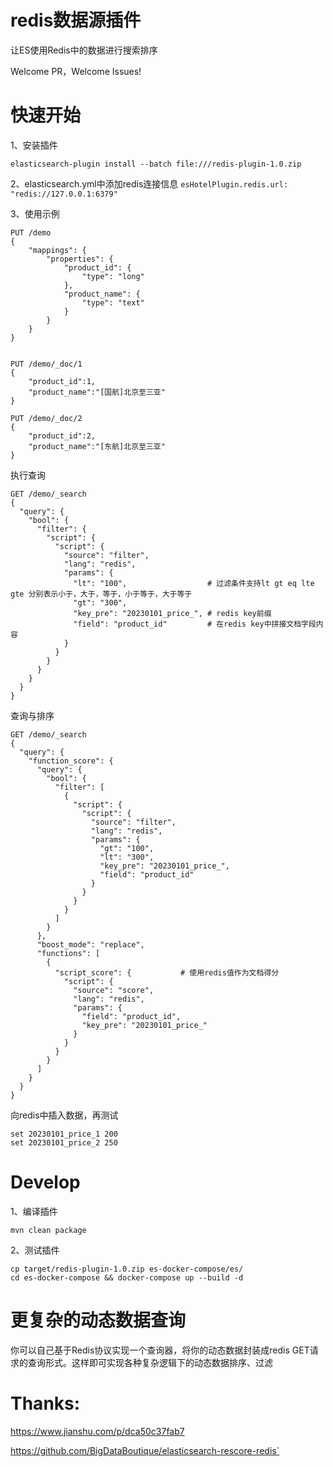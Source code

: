 # redis数据源插件

让ES使用Redis中的数据进行搜索排序

Welcome PR，Welcome Issues!

# 快速开始

1、安装插件

`elasticsearch-plugin install --batch file:///redis-plugin-1.0.zip`

2、elasticsearch.yml中添加redis连接信息
`esHotelPlugin.redis.url: "redis://127.0.0.1:6379"`

3、使用示例

```
PUT /demo
{
    "mappings": {
        "properties": {
            "product_id": {
                "type": "long"
            },
            "product_name": {
                "type": "text"
            }
        }
    }
}


PUT /demo/_doc/1
{
    "product_id":1,
    "product_name":"[国航]北京至三亚"
}

PUT /demo/_doc/2
{
    "product_id":2,
    "product_name":"[东航]北京至三亚"
}
```

执行查询

```
GET /demo/_search
{
  "query": {
    "bool": {
      "filter": {
        "script": {
          "script": {
            "source": "filter",
            "lang": "redis",
            "params": {
              "lt": "100",                  # 过滤条件支持lt gt eq lte gte 分别表示小于，大于，等于，小于等于，大于等于
              "gt": "300",
              "key_pre": "20230101_price_", # redis key前缀
              "field": "product_id"         # 在redis key中拼接文档字段内容
            }
          }
        }
      }
    }
  }
}
```

查询与排序

```
GET /demo/_search
{
  "query": {
    "function_score": {
      "query": {
        "bool": {
          "filter": [
            {
              "script": {
                "script": {
                  "source": "filter",
                  "lang": "redis",
                  "params": {
                    "gt": "100",
                    "lt": "300",
                    "key_pre": "20230101_price_",
                    "field": "product_id"
                  }
                }
              }
            }
          ]
        }
      },
      "boost_mode": "replace",
      "functions": [
        {
          "script_score": {           # 使用redis值作为文档得分
            "script": {
              "source": "score",
              "lang": "redis",
              "params": {
                "field": "product_id",
                "key_pre": "20230101_price_"
              }
            }
          }
        }
      ]
    }
  }
}
```

向redis中插入数据，再测试

```
set 20230101_price_1 200
set 20230101_price_2 250
```

# Develop

1、编译插件

```
mvn clean package
```

2、测试插件

```
cp target/redis-plugin-1.0.zip es-docker-compose/es/
cd es-docker-compose && docker-compose up --build -d
```

# 更复杂的动态数据查询

你可以自己基于Redis协议实现一个查询器，将你的动态数据封装成redis GET请求的查询形式。这样即可实现各种复杂逻辑下的动态数据排序、过滤

# Thanks:

https://www.jianshu.com/p/dca50c37fab7

https://github.com/BigDataBoutique/elasticsearch-rescore-redis`